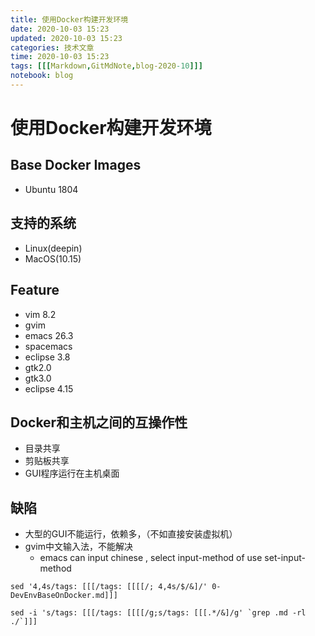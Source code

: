 ```yaml
---
title: 使用Docker构建开发环境
date: 2020-10-03 15:23
updated: 2020-10-03 15:23
categories: 技术文章
time: 2020-10-03 15:23
tags: [[[Markdown,GitMdNote,blog-2020-10]]]
notebook: blog
---
```


# 使用Docker构建开发环境

## Base Docker Images

- Ubuntu 1804

## 支持的系统

- Linux(deepin)
- MacOS(10.15)

## Feature

- vim 8.2
- gvim
- emacs 26.3
- spacemacs
- eclipse 3.8
- gtk2.0
- gtk3.0
- eclipse 4.15

## Docker和主机之间的互操作性

- 目录共享
- 剪贴板共享
- GUI程序运行在主机桌面

## 缺陷

- 大型的GUI不能运行，依赖多，（不如直接安装虚拟机）
- gvim中文输入法，不能解决
  - emacs can input chinese , select input-method of use set-input-method

```
sed '4,4s/tags: [[[/tags: [[[[/; 4,4s/$/&]/' 0-DevEnvBaseOnDocker.md]]]

sed -i 's/tags: [[[/tags: [[[[/g;s/tags: [[[.*/&]/g' `grep .md -rl ./`]]]
```

